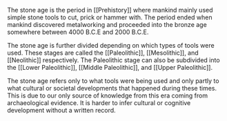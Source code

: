 The stone age is the period in [[Prehistory]] where mankind mainly used simple stone tools to cut, prick or hammer with. The period ended when mankind discovered metalworking and proceeded into the bronze age somewhere between 4000 B.C.E and 2000 B.C.E.  
  
The stone age is further divided depending on which types of tools were used. These stages are called the [[Paleolithic]], [[Mesolithic]], and [[Neolithic]] respectively. The Paleolithic stage can also be subdivided into the [[Lower Paleolithic]], [[Middle Paleolithic]], and [[Upper Paleolithic]].

The stone age refers only to what tools were being used and only partly to what cultural or societal developments that happened during these times. This is due to our only source of knowledge from this era coming from archaeological evidence. It is harder to infer cultural or cognitive development without a written record.